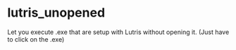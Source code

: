 # lutris_unopened
Let you execute .exe that are setup with Lutris without opening it. (Just have to click on the .exe)
